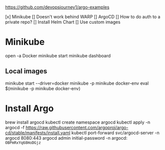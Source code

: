 https://github.com/devopsjourney1/argo-examples

[x] Minikube
    [] Doesn't work behind WARP
[] ArgoCD
    [] How to do auth to a private repo?
[] Install Helm Chart
[] Use custom images

# Minikube
open -a Docker
minikube start
minikube dashboard

## Local images
minikube start --driver=docker
minikube -p minikube docker-env
eval $(minikube -p minikube docker-env)

# Install Argo
brew install argocd
kubectl create namespace argocd
kubectl apply -n argocd -f https://raw.githubusercontent.com/argoproj/argo-cd/stable/manifests/install.yaml
kubectl port-forward svc/argocd-server -n argocd 8080:443
argocd admin initial-password -n argocd: `OBPmRxYq68HoDGjz`
